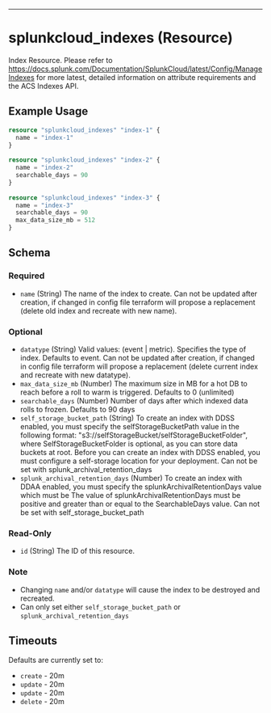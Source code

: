 --- 

# splunkcloud_indexes (Resource)

Index Resource. Please refer to https://docs.splunk.com/Documentation/SplunkCloud/latest/Config/ManageIndexes for more latest, detailed information on attribute requirements and the ACS Indexes API.

## Example Usage

```terraform
resource "splunkcloud_indexes" "index-1" {
  name = "index-1"
}
 
resource "splunkcloud_indexes" "index-2" {
  name = "index-2"
  searchable_days = 90
}
 
resource "splunkcloud_indexes" "index-3" {
  name = "index-3"
  searchable_days = 90
  max_data_size_mb = 512
}
```

## Schema

### Required

- `name` (String) The name of the index to create. Can not be updated after creation, if changed in config file terraform will propose a replacement (delete old index and recreate with new name).

### Optional

-  `datatype` (String) Valid values: (event | metric). Specifies the type of index. Defaults to event. Can not be updated after creation, if changed in config file terraform will propose a replacement (delete current index and recreate with new datatype).
-  `max_data_size_mb` (Number) The maximum size in MB for a hot DB to reach before a roll to warm is triggered. Defaults to 0 (unlimited)
-  `searchable_days` (Number) Number of days after which indexed data rolls to frozen. Defaults to 90 days
-  `self_storage_bucket_path` (String) To create an index with DDSS enabled, you must specify the selfStorageBucketPath value in the following format: "s3://selfStorageBucket/selfStorageBucketFolder", where SelfStorageBucketFolder is optional, as you can store data buckets at root. Before you can create an index with DDSS enabled, you must configure a self-storage location for your deployment. Can not be set with splunk_archival_retention_days
-  `splunk_archival_retention_days` (Number) To create an index with DDAA enabled, you must specify the splunkArchivalRetentionDays value which must be The value of splunkArchivalRetentionDays must be positive and greater than or equal to the SearchableDays value. Can not be set with self_storage_bucket_path

### Read-Only

- `id` (String) The ID of this resource.

### Note 
- Changing `name` and/or `datatype` will cause the index to be destroyed and recreated.
- Can only set either `self_storage_bucket_path` or `splunk_archival_retention_days`

## Timeouts 
Defaults are currently set to:
- `create` -  20m
- `update` -  20m
- `update` -  20m
- `delete` -  20m 

